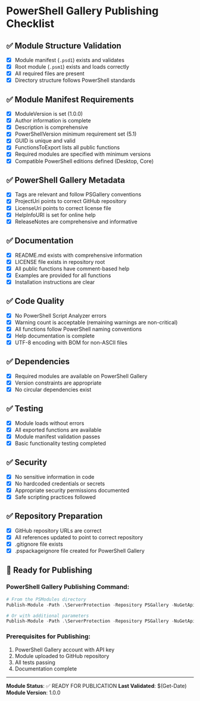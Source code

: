 # PowerShell Gallery Publishing Checklist

## ✅ Module Structure Validation
- [x] Module manifest (`.psd1`) exists and validates
- [x] Root module (`.psm1`) exists and loads correctly
- [x] All required files are present
- [x] Directory structure follows PowerShell standards

## ✅ Module Manifest Requirements
- [x] ModuleVersion is set (1.0.0)
- [x] Author information is complete
- [x] Description is comprehensive
- [x] PowerShellVersion minimum requirement set (5.1)
- [x] GUID is unique and valid
- [x] FunctionsToExport lists all public functions
- [x] Required modules are specified with minimum versions
- [x] Compatible PowerShell editions defined (Desktop, Core)

## ✅ PowerShell Gallery Metadata
- [x] Tags are relevant and follow PSGallery conventions
- [x] ProjectUri points to correct GitHub repository
- [x] LicenseUri points to correct license file
- [x] HelpInfoURI is set for online help
- [x] ReleaseNotes are comprehensive and informative

## ✅ Documentation
- [x] README.md exists with comprehensive information
- [x] LICENSE file exists in repository root
- [x] All public functions have comment-based help
- [x] Examples are provided for all functions
- [x] Installation instructions are clear

## ✅ Code Quality
- [x] No PowerShell Script Analyzer errors
- [x] Warning count is acceptable (remaining warnings are non-critical)
- [x] All functions follow PowerShell naming conventions
- [x] Help documentation is complete
- [x] UTF-8 encoding with BOM for non-ASCII files

## ✅ Dependencies
- [x] Required modules are available on PowerShell Gallery
- [x] Version constraints are appropriate
- [x] No circular dependencies exist

## ✅ Testing
- [x] Module loads without errors
- [x] All exported functions are available
- [x] Module manifest validation passes
- [x] Basic functionality testing completed

## ✅ Security
- [x] No sensitive information in code
- [x] No hardcoded credentials or secrets
- [x] Appropriate security permissions documented
- [x] Safe scripting practices followed

## ✅ Repository Preparation
- [x] GitHub repository URLs are correct
- [x] All references updated to point to correct repository
- [x] .gitignore file exists
- [x] .pspackageignore file created for PowerShell Gallery

## 🚀 Ready for Publishing

### PowerShell Gallery Publishing Command:
```powershell
# From the PSModules directory
Publish-Module -Path .\ServerProtection -Repository PSGallery -NuGetApiKey $ApiKey

# Or with additional parameters
Publish-Module -Path .\ServerProtection -Repository PSGallery -NuGetApiKey $ApiKey -Verbose -Force
```

### Prerequisites for Publishing:
1. PowerShell Gallery account with API key
2. Module uploaded to GitHub repository
3. All tests passing
4. Documentation complete

---

**Module Status**: ✅ READY FOR PUBLICATION
**Last Validated**: $(Get-Date)
**Module Version**: 1.0.0
